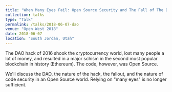 ```yaml
---
title: "When Many Eyes Fail: Open Source Security and The Fall of The DAO"
collection: talks
type: "Talk"
permalink: /talks/2018-06-07-dao
venue: "Open West 2018"
date: 2018-06-07
location: "South Jordan, Utah"
---
```


The DAO hack of 2016 shook the cryptocurrency world, lost many people a lot of money, and resulted in a major schism in the second most popular blockchain in history (Ethereum). The code, however, was Open Source.

We'll discuss the DAO, the nature of the hack, the fallout, and the nature of code security in an Open Source world. Relying on "many eyes" is no longer sufficient.
